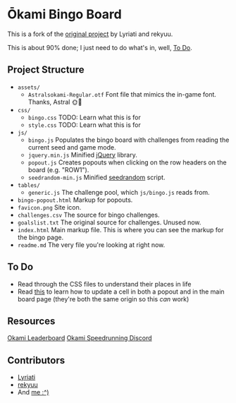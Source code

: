 # Ōkami Bingo Board

This is a fork of the [original project](https://github.com/Lyriati/okami-1/tree/gh-pages) by Lyriati and rekyuu.

This is about 90% done; I just need to do what's in, well, [To Do](#to-do).

## Project Structure

- `assets/`
    - `Astralsokami-Regular.otf` Font file that mimics the in-game font. Thanks, Astral 🌞👑
- `css/`
    - `bingo.css` TODO: Learn what this is for
    - `style.css` TODO: Learn what this is for
- `js/`
    - `bingo.js` Populates the bingo board with challenges from reading the current seed and game mode.
    - `jquery.min.js` Minified [jQuery](https://jquery.com/) library.
    - `popout.js` Creates popouts when clicking on the row headers on the board (e.g. "ROW1").
    - `seedrandom-min.js` Minified [seedrandom](https://github.com/davidbau/seedrandom) script.
- `tables/`
    - `generic.js` The challenge pool, which `js/bingo.js` reads from.
- `bingo-popout.html` Markup for popouts.
- `favicon.png` Site icon.
- `challenges.csv` The source for bingo challenges.
- `goalslist.txt` The original source for challenges. Unused now.
- `index.html` Main markup file. This is where you can see the markup for the bingo page.
- `readme.md` The very file you're looking at right now.

## To Do

- Read through the CSS files to understand their places in life
- Read [this](https://dev.to/dcodeyt/send-data-between-tabs-with-javascript-2oa) to learn how to update a cell in both a popout and in the main board page (they're both the same origin so this _can_ work)

## Resources

[Okami Leaderboard](https://www.speedrun.com/Okami)
[Okami Speedrunning Discord](https://discord.gg/AQNKmMu)

## Contributors

* [Lyriati](https://www.twitch.tv/lyriati)
* [rekyuu](https://www.twitch.tv/rekyuus)
* And [me :^)](https://www.github.com/zysim)
